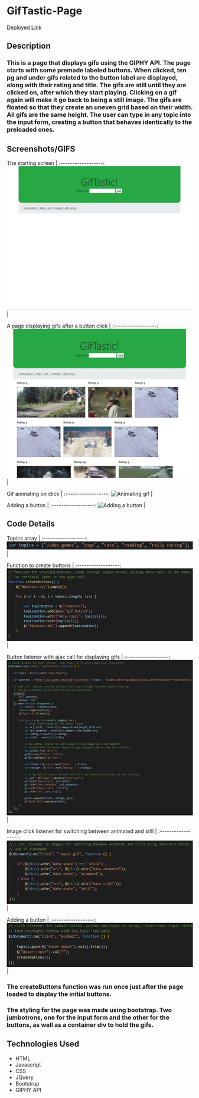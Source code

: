 # GifTastic-Page

[Deployed Link](https://mxweidmer.github.io/GifTastic-Page/)

## Description
### This is a page that displays gifs using the GIPHY API. The page starts with some premade labeled buttons. When clicked, ten pg and under gifs related to the button label are displayed, along with their rating and title. The gifs are still until they are clicked on, after which they start playing. Clicking on a gif again will make it go back to being a still image. The gifs are floated so that they create an uneven grid based on their width. All gifs are the same height. The user can type in any topic into the input form, creating a button that behaves identically to the preloaded ones.

## Screenshots/GIFS

The starting screen |
:------------------:
![Starting Screen](https://github.com/mxweidmer/GifTastic-Page/blob/master/assets/images/starting-screen.JPG) |

A page displaying gifs after a button click |
:------------------:
![Page after button click](https://github.com/mxweidmer/GifTastic-Page/blob/master/assets/images/in-progress.JPG) |

Gif animating on click |
:------------------:
![Animating gif](https://github.com/mxweidmer/GifTastic-Page/blob/master/assets/images/animated.gif) |

Adding a button |
:------------------:
![Adding a button](https://github.com/mxweidmer/GifTastic-Page/blob/master/assets/images/button.gif) |

## Code Details

Topics array |
:------------------:
![Topics array](https://github.com/mxweidmer/GifTastic-Page/blob/master/assets/images/topics.JPG) |

Function to create buttons |
:------------------:
![Function to create buttons](https://github.com/mxweidmer/GifTastic-Page/blob/master/assets/images/button-function.JPG) |

Button listener with ajax call for displaying gifs |
:------------------:
![Button listener/Ajax call](https://github.com/mxweidmer/GifTastic-Page/blob/master/assets/images/button-listener.JPG) |

Image click listener for switching between animated and still |
:------------------:
![HTML Text](https://github.com/mxweidmer/GifTastic-Page/blob/master/assets/images/image-listener.JPG) |

Adding a button |
:------------------:
![HTML Images](https://github.com/mxweidmer/GifTastic-Page/blob/master/assets/images/button-add.JPG) |

### The createButtons function was run once just after the page loaded to display the initial buttons.

### The styling for the page was made using bootstrap.  Two jumbotrons, one for the input form and the other for the buttons, as well as a container div to hold the gifs.

## Technologies Used
* HTML
* Javascript
* CSS
* JQuery
* Bootstrap
* GIPHY API